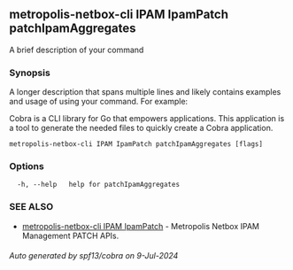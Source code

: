 ## metropolis-netbox-cli IPAM IpamPatch patchIpamAggregates

A brief description of your command

### Synopsis

A longer description that spans multiple lines and likely contains examples
and usage of using your command. For example:

Cobra is a CLI library for Go that empowers applications.
This application is a tool to generate the needed files
to quickly create a Cobra application.

```
metropolis-netbox-cli IPAM IpamPatch patchIpamAggregates [flags]
```

### Options

```
  -h, --help   help for patchIpamAggregates
```

### SEE ALSO

* [metropolis-netbox-cli IPAM IpamPatch]()	 - Metropolis Netbox IPAM Management PATCH APIs.

###### Auto generated by spf13/cobra on 9-Jul-2024
